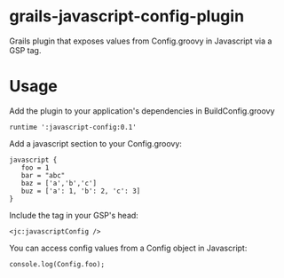 grails-javascript-config-plugin
===============================

Grails plugin that exposes values from Config.groovy in Javascript via a GSP tag.

Usage
=====
Add the plugin to your application's dependencies in BuildConfig.groovy

    runtime ':javascript-config:0.1'

Add a javascript section to your Config.groovy:

    javascript {
       foo = 1
       bar = "abc"
       baz = ['a','b','c']
       buz = ['a': 1, 'b': 2, 'c': 3]
    }

Include the tag in your GSP's head:

    <jc:javascriptConfig />

You can access config values from a Config object in Javascript:

    console.log(Config.foo);
